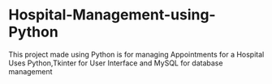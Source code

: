 # Hospital-Management-using-Python
This project made using Python is for managing Appointments for a Hospital
Uses Python,Tkinter for User Interface and MySQL for database management
